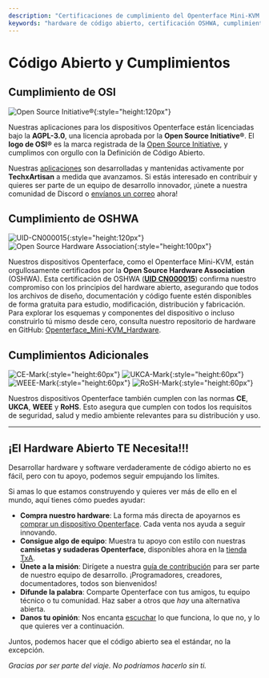 ```yaml
---
description: "Certificaciones de cumplimiento del Openterface Mini-KVM: certificado por OSHWA (UID CN000015), licencia AGPL-3.0 aprobada por OSI, además de cumplimiento con CE, UKCA, WEEE y RoHS. Hardware y software completamente de código abierto con documentación completa disponible."
keywords: "hardware de código abierto, certificación OSHWA, cumplimiento OSI, licencia AGPL-3.0, certificación CE, marca UKCA, cumplimiento WEEE, estándar RoHS, certificación de hardware, documentación de código abierto, TechxArtisan, cumplimiento de hardware, certificación Mini-KVM, diseño de hardware abierto"
---
```


# Código Abierto y Cumplimientos

## Cumplimiento de OSI

![Open Source Initiative®](https://assets.openterface.com/images/trademark/open-source-initiative.svg){:style="height:120px"}

Nuestras aplicaciones para los dispositivos Openterface están licenciadas bajo la **AGPL-3.0**, una licencia aprobada por la **Open Source Initiative®**. El **logo de OSI®** es la marca registrada de la [Open Source Initiative](http://opensource.org), y cumplimos con orgullo con la Definición de Código Abierto.

Nuestras [aplicaciones](/app) son desarrolladas y mantenidas activamente por **TechxArtisan** a medida que avanzamos. Si estás interesado en contribuir y quieres ser parte de un equipo de desarrollo innovador, ¡únete a nuestra comunidad de Discord o [envíanos un correo](mailto:info@openterface.com) ahora!

## Cumplimiento de OSHWA

![UID-CN000015](https://assets.openterface.com/images/trademark/oshw-cn000015.svg){:style="height:120px"}
![Open Source Hardware Association](https://assets.openterface.com/images/trademark/open-source-hardware.svg){:style="height:100px"}

Nuestros dispositivos Openterface, como el Openterface Mini-KVM, están orgullosamente certificados por la **Open Source Hardware Association** (OSHWA). Esta certificación de OSHWA ([**UID CN000015**](https://certification.oshwa.org/cn000015.html)) confirma nuestro compromiso con los principios del hardware abierto, asegurando que todos los archivos de diseño, documentación y código fuente estén disponibles de forma gratuita para estudio, modificación, distribución y fabricación. Para explorar los esquemas y componentes del dispositivo o incluso construirlo tú mismo desde cero, consulta nuestro repositorio de hardware en GitHub: [Openterface_Mini-KVM_Hardware](https://github.com/TechxArtisanStudio/Openterface_Mini-KVM_Hardware).

## Cumplimientos Adicionales
![CE-Mark](https://assets.openterface.com/images/trademark/ce.svg){:style="height:60px"}
![UKCA-Mark](https://assets.openterface.com/images/trademark/ukca.svg){:style="height:60px"}
![WEEE-Mark](https://assets.openterface.com/images/trademark/weee.svg){:style="height:60px"}
![RoSH-Mark](https://assets.openterface.com/images/trademark/rohs.svg){:style="height:60px"}

Nuestros dispositivos Openterface también cumplen con las normas **CE**, **UKCA**, **WEEE** y **RoHS**. Esto asegura que cumplen con todos los requisitos de seguridad, salud y medio ambiente relevantes para su distribución y uso.

---

## ¡El Hardware Abierto TE Necesita!!!

Desarrollar hardware y software verdaderamente de código abierto no es fácil, pero con tu apoyo, podemos seguir empujando los límites.

Si amas lo que estamos construyendo y quieres ver más de ello en el mundo, aquí tienes cómo puedes ayudar:

- **Compra nuestro hardware**: La forma más directa de apoyarnos es [comprar un dispositivo Openterface](/buy-mini-kvm). Cada venta nos ayuda a seguir innovando.
- **Consigue algo de equipo**: Muestra tu apoyo con estilo con nuestras **camisetas y sudaderas Openterface**, disponibles ahora en la [tienda TxA](/shop).
- **Únete a la misión**: Dirígete a nuestra [guía de contribución](/contributing) para ser parte de nuestro equipo de desarrollo. ¡Programadores, creadores, documentadores, todos son bienvenidos!
- **Difunde la palabra**: Comparte Openterface con tus amigos, tu equipo técnico o tu comunidad. Haz saber a otros que *hay* una alternativa abierta.
- **Danos tu opinión**: Nos encanta [escuchar](/feedback) lo que funciona, lo que no, y lo que quieres ver a continuación.

Juntos, podemos hacer que el código abierto sea el estándar, no la excepción.

_Gracias por ser parte del viaje. No podríamos hacerlo sin ti._
